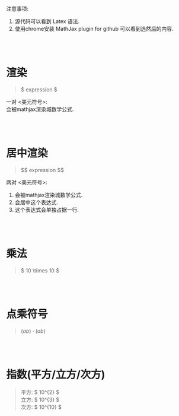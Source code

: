 注意事项:
1. 源代码可以看到 Latex 语法.    
2. 使用chrome安装 MathJax plugin for github 可以看到选然后的内容.  

<br />
<br />

# 渲染
> \$ expression \$

一对 <美元符号>:  
会被mathjax渲染城数学公式.

<br />
<br />
  
# 居中渲染
> \$\$ expression \$\$  

两对 <美元符号>:   
1. 会被mathjax渲染城数学公式.
2. 会居中这个表达式.  
3. 这个表达式会单独占据一行.  

<br />
<br />

# 乘法
> $ 10 \times 10 $

<br />
<br />

# 点乘符号
> $(ab)\cdot(ab)$

<br />
<br />

# 指数(平方/立方/次方)
> 平方: $ 10^{2} $    
> 立方: $ 10^{3} $  
> 次方: $ 10^{10} $  
